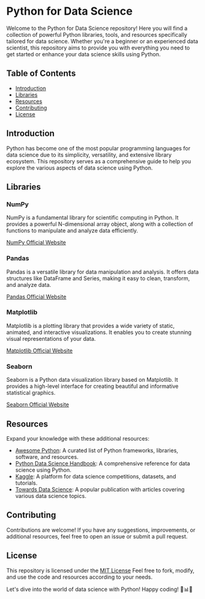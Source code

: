 # Python for Data Science

Welcome to the Python for Data Science repository! Here you will find a collection of powerful Python libraries, tools, and resources specifically tailored for data science. Whether you're a beginner or an experienced data scientist, this repository aims to provide you with everything you need to get started or enhance your data science skills using Python.

## Table of Contents

- [Introduction](#introduction)
- [Libraries](#libraries)
- [Resources](#resources)
- [Contributing](#contributing)
- [License](#license)

## Introduction

Python has become one of the most popular programming languages for data science due to its simplicity, versatility, and extensive library ecosystem. This repository serves as a comprehensive guide to help you explore the various aspects of data science using Python.

## Libraries

### NumPy

NumPy is a fundamental library for scientific computing in Python. It provides a powerful N-dimensional array object, along with a collection of functions to manipulate and analyze data efficiently.

[NumPy Official Website](https://numpy.org/)

### Pandas

Pandas is a versatile library for data manipulation and analysis. It offers data structures like DataFrame and Series, making it easy to clean, transform, and analyze data.

[Pandas Official Website](https://pandas.pydata.org/)

### Matplotlib

Matplotlib is a plotting library that provides a wide variety of static, animated, and interactive visualizations. It enables you to create stunning visual representations of your data.

[Matplotlib Official Website](https://matplotlib.org/)

### Seaborn

Seaborn is a Python data visualization library based on Matplotlib. It provides a high-level interface for creating beautiful and informative statistical graphics.

[Seaborn Official Website](https://seaborn.pydata.org/)

## Resources

Expand your knowledge with these additional resources:

- [Awesome Python](https://github.com/vinta/awesome-python): A curated list of Python frameworks, libraries, software, and resources.
- [Python Data Science Handbook](https://jakevdp.github.io/PythonDataScienceHandbook/): A comprehensive reference for data science using Python.
- [Kaggle](https://www.kaggle.com/): A platform for data science competitions, datasets, and tutorials.
- [Towards Data Science](https://towardsdatascience.com/): A popular publication with articles covering various data science topics.

## Contributing

Contributions are welcome! If you have any suggestions, improvements, or additional resources, feel free to open an issue or submit a pull request.

## License

This repository is licensed under the [MIT License](LICENSE) Feel free to fork, modify, and use the code and resources according to your needs.

Let's dive into the world of data science with Python! Happy coding! 🐍📊🔬
